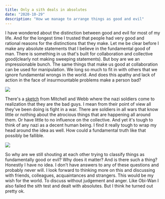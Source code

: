 ```yaml
---
title: Only a sith deals in absolutes
date: "2020-10-29"
description: "How we manage to arrange things as good and evil"
---
```


I have wondered about the distinction between good and evil for most of my life. And for the longest time I trusted that people had very good and rational reasons for the distinctions that they make. Let me be clear before I make any absolute statements that I believe in the fundamental good of man. There is something in us that's built for collaboration and collective good(clearly not making sweeping statements). But boy are we an impressionable bunch. The same things that make us good at collaboration can be used for manipulation. We long so much to fit in with others that we ignore fundamental wrongs in the world. And does this apathy and lack of action in the face of insurmountable problems make a person bad?

![](https://media.giphy.com/media/4Z9fSEFAuxpnlBVWQx/giphy.gif)

There's a [sketch](https://www.youtube.com/watch?v=hn1VxaMEjRU) from Mitchell and Webb where the nazi soldiers come to realization that they are the bad guys. I mean from their point of view all they've been doing is fight in a war. There are soldiers in all wars that know little or nothing about the atrocious things that are happening all around them. Or have little to no influence on the collective. And yet it's tough to think of any nazi as a decent human being. I find it really tough to wrap my head around the idea as well. How could a fundamental truth like that possibly be fallible.

![](https://media.giphy.com/media/3oFyDpijVlI0bSoB8Y/giphy.gif)

So why are we still shouting at each other trying to classify things as fundamentally good or evil? Why does it matter? And is there such a thing? Honestly I have no idea. I don't have answers to any of these questions and probably never will. I look forward to thinking more on this and discussing with friends, colleagues, acquaintances and strangers. This would be my wish for the world. To discuss without judgement and anger. Like Obi-Wan I also failed the sith test and dealt with absolutes. But I think he turned out pretty ok.